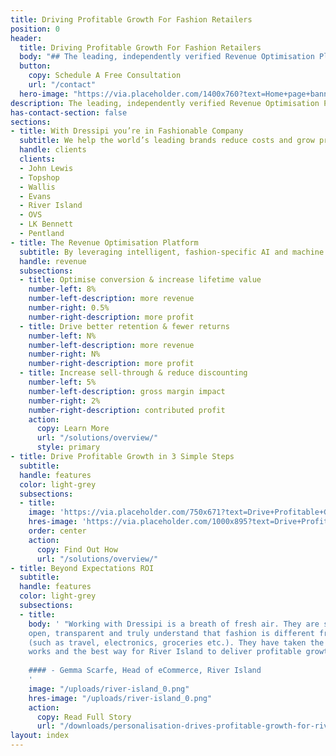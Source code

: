 ```yaml
---
title: Driving Profitable Growth For Fashion Retailers
position: 0
header:
  title: Driving Profitable Growth For Fashion Retailers
  body: "## The leading, independently verified Revenue Optimisation Platform for fashion retailers"
  button:
    copy: Schedule A Free Consultation
    url: "/contact"
  hero-image: "https://via.placeholder.com/1400x760?text=Home+page+banner"
description: The leading, independently verified Revenue Optimisation Platform for fashion retailers"
has-contact-section: false
sections:
- title: With Dressipi you’re in Fashionable Company
  subtitle: We help the world’s leading brands reduce costs and grow profitably
  handle: clients
  clients:
  - John Lewis
  - Topshop
  - Wallis
  - Evans
  - River Island
  - OVS
  - LK Bennett
  - Pentland
- title: The Revenue Optimisation Platform
  subtitle: By leveraging intelligent, fashion-specific AI and machine learning capabilities,</br> Dressipi empowers retailers to meet shopper expectations and drive profitable growth
  handle: revenue
  subsections:
  - title: Optimise conversion & increase lifetime value
    number-left: 8%
    number-left-description: more revenue
    number-right: 0.5% 
    number-right-description: more profit
  - title: Drive better retention & fewer returns
    number-left: N%
    number-left-description: more revenue
    number-right: N%
    number-right-description: more profit
  - title: Increase sell-through & reduce discounting
    number-left: 5%
    number-left-description: gross margin impact
    number-right: 2% 
    number-right-description: contributed profit
    action:
      copy: Learn More
      url: "/solutions/overview/"
      style: primary
- title: Drive Profitable Growth in 3 Simple Steps
  subtitle: 
  handle: features
  color: light-grey
  subsections:
  - title: 
    image: 'https://via.placeholder.com/750x671?text=Drive+Profitable+Growth+in+3+Simple+Steps'
    hres-image: 'https://via.placeholder.com/1000x895?text=Drive+Profitable+Growth+in+3+Simple+Steps'
    order: center
    action:
      copy: Find Out How
      url: "/solutions/overview/"
- title: Beyond Expectations ROI 
  subtitle: 
  handle: features
  color: light-grey
  subsections:
  - title:
    body: ' "Working with Dressipi is a breath of fresh air. They are straight-forward,
    open, transparent and truly understand that fashion is different from another eCommerce categories
    (such as travel, electronics, groceries etc.). They have taken the time to understand how our business 
    works and the best way for River Island to deliver profitable growth."
  
    #### - Gemma Scarfe, Head of eCommerce, River Island
    '
    image: "/uploads/river-island_0.png"
    hres-image: "/uploads/river-island_0.png"
    action:
      copy: Read Full Story
      url: "/downloads/personalisation-drives-profitable-growth-for-river-island/"
layout: index
---
```

